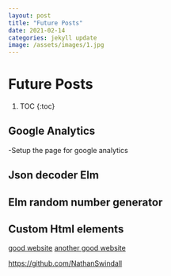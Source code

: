 ```yaml
---
layout: post 
title: "Future Posts"
date: 2021-02-14
categories: jekyll update 
image: /assets/images/1.jpg
---
```

# Future Posts 

1. TOC
{:toc}

## Google Analytics 
  -Setup the page for google analytics
  
## Json decoder Elm
## Elm random number generator
## Custom Html elements

[good website](https://www.digitalocean.com/community/tutorials/web-components-your-first-custom-element)
[another good website](https://css-tricks.com/creating-a-custom-element-from-scratch/)

https://github.com/NathanSwindall
